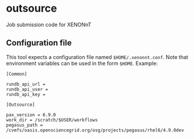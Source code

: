 # outsource
Job submission code for XENONnT

## Configuration file

This tool expects a configuration file named `$HOME/.xenonnt.conf`. Note that 
environment variables can be used in the form `$HOME`. Example:

    [Common]
    
    rundb_api_url = 
    rundb_api_user = 
    rundb_api_key = 
    
    [Outsource]
    
    pax_version = 6.9.0
    work_dir = /scratch/$USER/workflows
    pegasus_path = /cvmfs/oasis.opensciencegrid.org/osg/projects/pegasus/rhel6/4.9.0dev
    
    